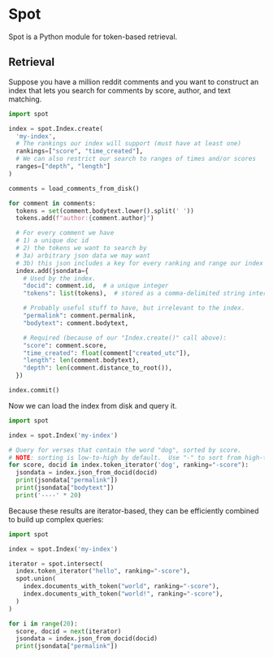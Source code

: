 # Spot

Spot is a Python module for token-based retrieval.

## Retrieval

Suppose you have a million reddit comments and you want to construct an index that lets you search for comments by score, author, and text matching.

```Python
import spot

index = spot.Index.create(
  'my-index',
  # The rankings our index will support (must have at least one)
  rankings=["score", "time_created"],
  # We can also restrict our search to ranges of times and/or scores
  ranges=["depth", "length"]
)

comments = load_comments_from_disk()

for comment in comments:
  tokens = set(comment.bodytext.lower().split(' '))
  tokens.add(f"author:{comment.author}")

  # For every comment we have
  # 1) a unique doc id
  # 2) the tokens we want to search by
  # 3a) arbitrary json data we may want
  # 3b) this json includes a key for every ranking and range our index needs
  index.add(jsondata={
    # Used by the index.
    "docid": comment.id,  # a unique integer
    "tokens": list(tokens),  # stored as a comma-delimited string internally

    # Probably useful stuff to have, but irrelevant to the index.
    "permalink": comment.permalink,
    "bodytext": comment.bodytext,

    # Required (because of our "Index.create()" call above):
    "score": comment.score,
    "time_created": float(comment["created_utc"]),
    "length": len(comment.bodytext),
    "depth": len(comment.distance_to_root()),
  })

index.commit()
```

Now we can load the index from disk and query it.

```Python
import spot

index = spot.Index('my-index')

# Query for verses that contain the word "dog", sorted by score.
# NOTE: sorting is low-to-high by default.  Use "-" to sort from high-to-low.
for score, docid in index.token_iterator('dog', ranking="-score"):
  jsondata = index.json_from_docid(docid)
  print(jsondata["permalink"])
  print(jsondata["bodytext"])
  print('----' * 20)
```

Because these results are iterator-based, they can be efficiently combined to build up complex queries:

```Python
import spot

index = spot.Index('my-index')

iterator = spot.intersect(
  index.token_iterator("hello", ranking="-score"),
  spot.union(
    index.documents_with_token("world", ranking="-score"),
    index.documents_with_token("world!", ranking="-score"),
  )
)

for i in range(20):
  score, docid = next(iterator)
  jsondata = index.json_from_docid(docid)
  print(jsondata["permalink"])
```
